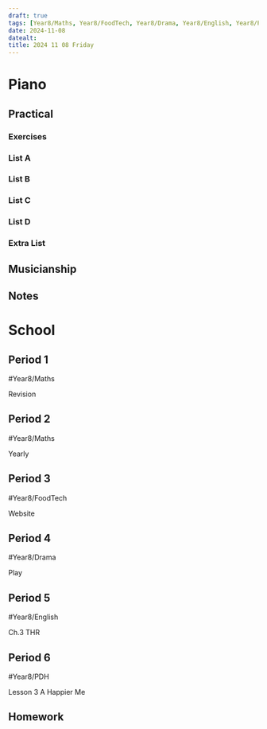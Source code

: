 ```yaml
---
draft: true
tags: [Year8/Maths, Year8/FoodTech, Year8/Drama, Year8/English, Year8/PDH]
date: 2024-11-08
datealt:
title: 2024 11 08 Friday
---
```


# Piano

## Practical

### Exercises

### List A

### List B

### List C

### List D

### Extra List

## Musicianship

## Notes

# School

## Period 1

#Year8/Maths

Revision

## Period 2

#Year8/Maths

Yearly

## Period 3

#Year8/FoodTech

Website

## Period 4

#Year8/Drama

Play

## Period 5

#Year8/English

Ch.3 THR

## Period 6

#Year8/PDH

Lesson 3 A Happier Me

## Homework
